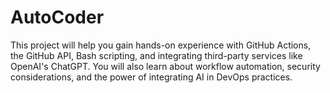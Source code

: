 # AutoCoder
This project will help you gain hands-on experience with GitHub Actions, the GitHub API, Bash scripting, and integrating third-party services like OpenAI's ChatGPT. You will also learn about workflow automation, security considerations, and the power of integrating AI in DevOps practices.
